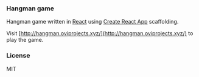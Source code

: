 ### Hangman game
Hangman game written in [React](https://facebook.github.io/react/) using [Create React App](https://github.com/facebookincubator/create-react-app) scaffolding.

Visit [http://hangman.oviprojects.xyz/](http://hangman.oviprojects.xyz/) to play the game.

### License
MIT

